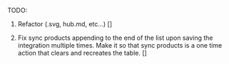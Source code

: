 TODO:

1. Refactor (.svg, hub.md, etc...) []

2. Fix sync products appending to the end of the list upon saving the integration multiple times. Make it so that sync products is a one time action that clears and recreates the table. []
